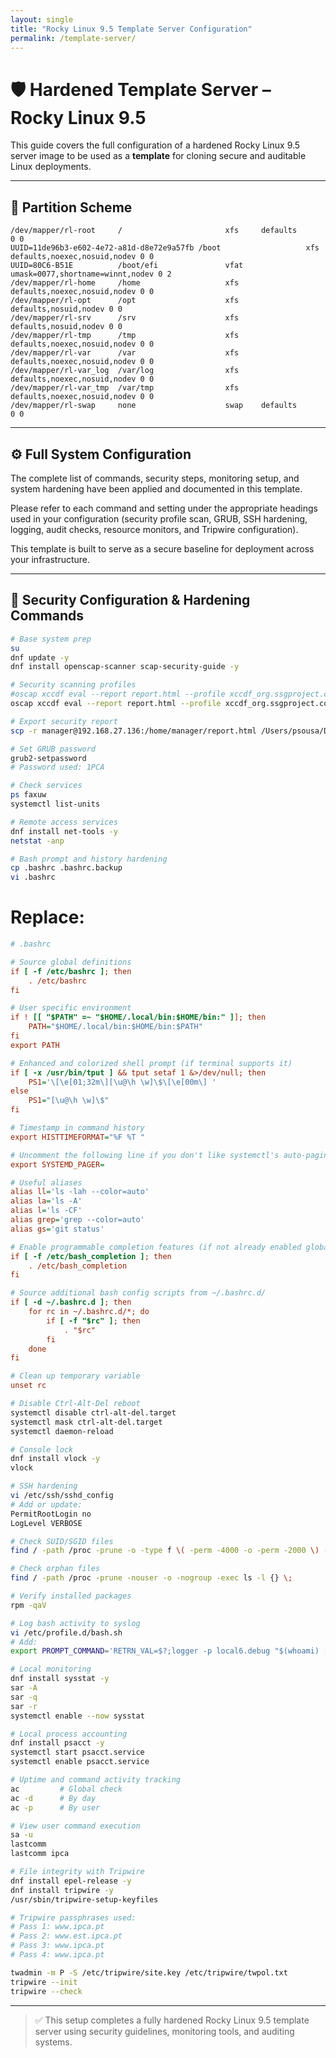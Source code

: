 ```yaml
---
layout: single
title: "Rocky Linux 9.5 Template Server Configuration"
permalink: /template-server/
---
```


# 🛡️ Hardened Template Server – Rocky Linux 9.5

This guide covers the full configuration of a hardened Rocky Linux 9.5 server image to be used as a **template** for cloning secure and auditable Linux deployments.

---

## 💽 Partition Scheme

```fstab
/dev/mapper/rl-root     /                       xfs     defaults        0 0
UUID=11de96b3-e602-4e72-a81d-d8e72e9a57fb /boot                   xfs     defaults,noexec,nosuid,nodev 0 0
UUID=80C6-B51E          /boot/efi               vfat    umask=0077,shortname=winnt,nodev 0 2
/dev/mapper/rl-home     /home                   xfs     defaults,noexec,nosuid,nodev 0 0
/dev/mapper/rl-opt      /opt                    xfs     defaults,nosuid,nodev 0 0
/dev/mapper/rl-srv      /srv                    xfs     defaults,nosuid,nodev 0 0
/dev/mapper/rl-tmp      /tmp                    xfs     defaults,noexec,nosuid,nodev 0 0
/dev/mapper/rl-var      /var                    xfs     defaults,noexec,nosuid,nodev 0 0
/dev/mapper/rl-var_log  /var/log                xfs     defaults,noexec,nosuid,nodev 0 0
/dev/mapper/rl-var_tmp  /var/tmp                xfs     defaults,noexec,nosuid,nodev 0 0
/dev/mapper/rl-swap     none                    swap    defaults        0 0
```

---

## ⚙️ Full System Configuration

The complete list of commands, security steps, monitoring setup, and system hardening have been applied and documented in this template.

Please refer to each command and setting under the appropriate headings used in your configuration (security profile scan, GRUB, SSH hardening, logging, audit checks, resource monitors, and Tripwire configuration).

This template is built to serve as a secure baseline for deployment across your infrastructure.

---

## 🔐 Security Configuration & Hardening Commands

```bash
# Base system prep
su
dnf update -y
dnf install openscap-scanner scap-security-guide -y

# Security scanning profiles
#oscap xccdf eval --report report.html --profile xccdf_org.ssgproject.content_profile_anssi_bp28_high /usr/share/xml/scap/ssg/content/ssg-rl9-ds.xml
oscap xccdf eval --report report.html --profile xccdf_org.ssgproject.content_profile_anssi_bp28_intermediary /usr/share/xml/scap/ssg/content/ssg-rl9-ds.xml

# Export security report
scp -r manager@192.168.27.136:/home/manager/report.html /Users/psousa/Downloads

# Set GRUB password
grub2-setpassword
# Password used: 1PCA

# Check services
ps faxuw
systemctl list-units

# Remote access services
dnf install net-tools -y
netstat -anp

# Bash prompt and history hardening
cp .bashrc .bashrc.backup
vi .bashrc
```

# Replace:
```ini
# .bashrc

# Source global definitions
if [ -f /etc/bashrc ]; then
    . /etc/bashrc
fi

# User specific environment
if ! [[ "$PATH" =~ "$HOME/.local/bin:$HOME/bin:" ]]; then
    PATH="$HOME/.local/bin:$HOME/bin:$PATH"
fi
export PATH

# Enhanced and colorized shell prompt (if terminal supports it)
if [ -x /usr/bin/tput ] && tput setaf 1 &>/dev/null; then
    PS1='\[\e[01;32m\][\u@\h \w]\$\[\e[00m\] '
else
    PS1="[\u@\h \w]\$"
fi

# Timestamp in command history
export HISTTIMEFORMAT="%F %T "

# Uncomment the following line if you don't like systemctl's auto-paging feature:
export SYSTEMD_PAGER=

# Useful aliases
alias ll='ls -lah --color=auto'
alias la='ls -A'
alias l='ls -CF'
alias grep='grep --color=auto'
alias gs='git status'

# Enable programmable completion features (if not already enabled globally)
if [ -f /etc/bash_completion ]; then
    . /etc/bash_completion
fi

# Source additional bash config scripts from ~/.bashrc.d/
if [ -d ~/.bashrc.d ]; then
    for rc in ~/.bashrc.d/*; do
        if [ -f "$rc" ]; then
            . "$rc"
        fi
    done
fi

# Clean up temporary variable
unset rc
```
```bash
# Disable Ctrl-Alt-Del reboot
systemctl disable ctrl-alt-del.target
systemctl mask ctrl-alt-del.target
systemctl daemon-reload

# Console lock
dnf install vlock -y
vlock

# SSH hardening
vi /etc/ssh/sshd_config
# Add or update:
PermitRootLogin no
LogLevel VERBOSE

# Check SUID/SGID files
find / -path /proc -prune -o -type f \( -perm -4000 -o -perm -2000 \) -exec ls -l {} \;

# Check orphan files
find / -path /proc -prune -nouser -o -nogroup -exec ls -l {} \;

# Verify installed packages
rpm -qaV

# Log bash activity to syslog
vi /etc/profile.d/bash.sh
# Add:
export PROMPT_COMMAND='RETRN_VAL=$?;logger -p local6.debug "$(whoami) [$$]: $(history 1 | sed "s/^[ ]*[0-9]\+[]*//" ) [$RETRN_VAL]"'

# Local monitoring
dnf install sysstat -y
sar -A
sar -q
sar -r
systemctl enable --now sysstat

# Local process accounting
dnf install psacct -y
systemctl start psacct.service
systemctl enable psacct.service

# Uptime and command activity tracking
ac         # Global check
ac -d      # By day
ac -p      # By user

# View user command execution
sa -u
lastcomm
lastcomm ipca

# File integrity with Tripwire
dnf install epel-release -y
dnf install tripwire -y
/usr/sbin/tripwire-setup-keyfiles

# Tripwire passphrases used:
# Pass 1: www.ipca.pt
# Pass 2: www.est.ipca.pt
# Pass 3: www.ipca.pt
# Pass 4: www.ipca.pt

twadmin -m P -S /etc/tripwire/site.key /etc/tripwire/twpol.txt
tripwire --init
tripwire --check
```

---

> ✅ This setup completes a fully hardened Rocky Linux 9.5 template server using security guidelines, monitoring tools, and auditing systems.